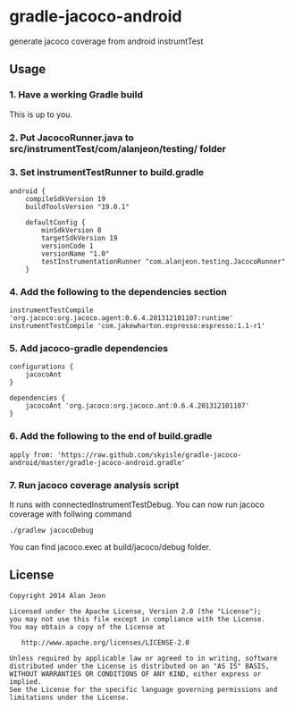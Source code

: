 gradle-jacoco-android
===============

generate jacoco coverage from android instrumtTest

## Usage

### 1. Have a working Gradle build
This is up to you.

### 2. Put JacocoRunner.java to src/instrumentTest/com/alanjeon/testing/ folder

### 3. Set instrumentTestRunner to build.gradle

    android {
        compileSdkVersion 19
        buildToolsVersion "19.0.1"

        defaultConfig {
            minSdkVersion 8
            targetSdkVersion 19
            versionCode 1
            versionName "1.0"
            testInstrumentationRunner "com.alanjeon.testing.JacocoRunner"
        }

### 4. Add the following to the dependencies section
    
    instrumentTestCompile 'org.jacoco:org.jacoco.agent:0.6.4.201312101107:runtime'
    instrumentTestCompile 'com.jakewharton.espresso:espresso:1.1-r1'

### 5. Add jacoco-gradle dependencies

    configurations {
        jacocoAnt
    }

    dependencies {
        jacocoAnt 'org.jacoco:org.jacoco.ant:0.6.4.201312101107'
    }

### 6. Add the following to the end of build.gradle

    apply from: 'https://raw.github.com/skyisle/gradle-jacoco-android/master/gradle-jacoco-android.gradle'

### 7. Run jacoco coverage analysis script
It runs with connectedInstrumentTestDebug.
You can now run jacoco coverage with follwing command

    ./gradlew jacocoDebug

You can find jacoco.exec at build/jacoco/debug folder.



## License

    Copyright 2014 Alan Jeon

    Licensed under the Apache License, Version 2.0 (the "License");
    you may not use this file except in compliance with the License.
    You may obtain a copy of the License at

       http://www.apache.org/licenses/LICENSE-2.0

    Unless required by applicable law or agreed to in writing, software
    distributed under the License is distributed on an "AS IS" BASIS,
    WITHOUT WARRANTIES OR CONDITIONS OF ANY KIND, either express or implied.
    See the License for the specific language governing permissions and
    limitations under the License.

